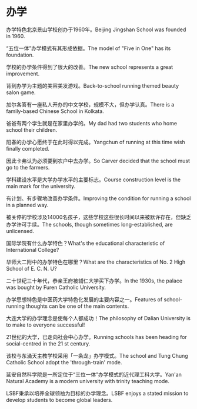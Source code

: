 # 办学

<p><span class="chinese">办学特色北京景山学校创办于1960年。</span><span class="english">Beijing Jingshan School was founded in 1960.</span></p>

<p><span class="chinese">“五位一体”办学模式有其形成依据。</span><span class="english">The model of "Five in One" has its foundation.</span></p>

<p><span class="chinese">学校的办学条件得到了很大的改善。</span><span class="english">The new school represents a great improvement.</span></p>

<p><span class="chinese">背到办学为主题的美容美发游戏。</span><span class="english">Back-to-school running themed beauty salon game.</span></p>

<p><span class="chinese">加尔各答有一座私人开办的中文学校，规模不大，但办学认真。</span><span class="english">There is a family-based Chinese School in Kolkata.</span></p>

<p><span class="chinese">爸爸有两个学生就是在家里办学的。</span><span class="english">My dad had two students who home school their children.</span></p>

<p><span class="chinese">阳春的办学心愿终于在此时得以完成。</span><span class="english">Yangchun of running at this time wish finally completed.</span></p>

<p><span class="chinese">因此卡弗认为必须要到农户中去办学。</span><span class="english">So Carver decided that the school must go to the farmers.</span></p>

<p><span class="chinese">学科建设水平是大学办学水平的主要标志。</span><span class="english">Course construction level is the main mark for the university.</span></p>

<p><span class="chinese">有计划、有步骤地改善办学条件。</span><span class="english">Improving the condition for running a school in a planned way.</span></p>

<p><span class="chinese">被关停的学校涉及14000名孩子，这些学校这些很长时间以来被默许存在，但缺乏办学许可手续。</span><span class="english">The schools, though sometimes long-established, are unlicensed.</span></p>

<p><span class="chinese">国际学院有什么办学特色？</span><span class="english">What's the educational characteristic of International College?</span></p>

<p><span class="chinese">华师大二附中的办学特色在哪里？</span><span class="english">What are the characteristics of No. 2 High School of E. C. N. U?</span></p>

<p><span class="chinese">二十世纪三十年代，恭亲王府被辅仁大学买下办学。</span><span class="english">In the 1930s, the palace was bought by Furen Catholic University.</span></p>

<p><span class="chinese">办学思想特色是中医药大学特色化发展的主要内容之一。</span><span class="english">Features of school-running thoughts can be one of the main contents.</span></p>

<p><span class="chinese">大连大学的办学理念是使每个人都成功！</span><span class="english">The philosophy of Dalian University is to make to everyone successful!</span></p>

<p><span class="chinese">21世纪的大学，已走向社会中心办学。</span><span class="english">Running schools has been heading for social-centred in the 21 st century.</span></p>

<p><span class="chinese">该校与东涌天主教学校采用「一条龙」办学模式。</span><span class="english">The school and Tung Chung Catholic School adopt the 'through-train' mode.</span></p>

<p><span class="chinese">延安自然科学院是一所定位于“三位一体”办学模式的近代理工科大学。</span><span class="english">Yan'an Natural Academy is a modern university with trinity teaching mode.</span></p>

<p><span class="chinese">LSBF秉承以培养全球领袖为目标的办学理念。</span><span class="english">LSBF enjoys a stated mission to develop students to become global leaders.</span></p>

